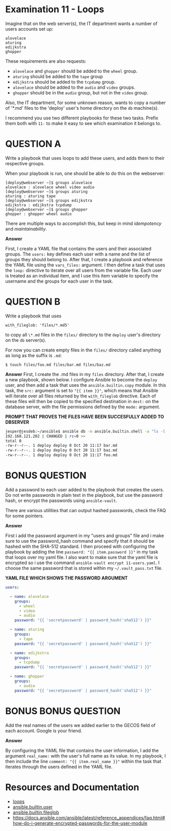 # Examination 11 - Loops

Imagine that on the web server(s), the IT department wants a number of users accounts set up:

    alovelace
    aturing
    edijkstra
    ghopper

These requirements are also requests:

* `alovelace` and `ghopper` should be added to the `wheel` group.
* `aturing` should be added to the `tape` group
* `edijkstra` should be added to the `tcpdump` group.
* `alovelace` should be added to the `audio` and `video` groups.
* `ghopper` should be in the `audio` group, but not in the `video` group.

Also, the IT department, for some unknown reason, wants to copy a number of '\*.md' files
to the 'deploy' user's home directory on the `db` machine(s).

I recommend you use two different playbooks for these two tasks. Prefix them both with `11-` to
make it easy to see which examination it belongs to.

# QUESTION A

Write a playbook that uses loops to add these users, and adds them to their respective groups.

When your playbook is run, one should be able to do this on the webserver:

    [deploy@webserver ~]$ groups alovelace
    alovelace : alovelace wheel video audio
    [deploy@webserver ~]$ groups aturing
    aturing : aturing tape
    [deploy@webserver ~]$ groups edijkstra
    edijkstra : edijkstra tcpdump
    [deploy@webserver ~]$ groups ghopper
    ghopper : ghopper wheel audio

There are multiple ways to accomplish this, but keep in mind _idempotency_ and _maintainability_.

**Answer**

First, I create a YAML file that contains the users and their associated groups. The `users:` key defines each user with a name and the list of groups they should belong to. After that, I create a playbook and reference the YAML file using the `vars_files:` argument. I then define a task that uses the `loop:` directive to iterate over all users from the variable file. Each user is treated as an individual item, and I use this item variable to specify the username and the groups for each user in the task.


# QUESTION B

Write a playbook that uses

    with_fileglob: 'files/*.md5'

to copy all `\*.md` files in the `files/` directory to the `deploy` user's directory on the `db` server(s).

For now you can create empty files in the `files/` directory called anything as long as the suffix is `.md`:

    $ touch files/foo.md files/bar.md files/baz.md


**Answer**
First, I create the .md files in my `files` directory. After that, I create a new playbook, shown below. I configure Ansible to become the `deploy` user, and then add a task that uses the `ansible.builtin.copy` module. In this task, the `src:` argument is set to `"{{ item }}"`, which means that Ansible will iterate over all files returned by the `with_fileglob` directive. Each of these files will then be copied to the specified destination in `dest:` on the database server, with the file permissions defined by the `mode:` argument.


**PROMPT THAT PROVES THE FILES HAVE BEEN SUCCESFULLY ADDED TO DBSERVER**
```bash
jesper@jesdeb:~/ansible$ ansible db -m ansible.builtin.shell -a "ls -l /home/deploy"
192.168.121.202 | CHANGED | rc=0 >>
total 0
-rw-r--r--. 1 deploy deploy 0 Oct 20 11:17 bar.md
-rw-r--r--. 1 deploy deploy 0 Oct 20 11:17 baz.md
-rw-r--r--. 1 deploy deploy 0 Oct 20 11:17 foo.md
```

# BONUS QUESTION

Add a password to each user added to the playbook that creates the users. Do not write passwords in plain
text in the playbook, but use the password hash, or encrypt the passwords using `ansible-vault`.

There are various utilities that can output hashed passwords, check the FAQ for some pointers.


**Answer**

First i add the password argument in my "users and groups" file and i make sure to use the password_hash command and specify that it should be hashed with the SHA-512 standard. I then proceed with configuring the playbook by adding the line `password: "{{ item.password }}"` in my task that loops over my yaml file. I also want to make sure that the yaml file is encrypted so i use the command `ansible-vault encrypt 11-users.yaml`. I choose the same password that is stored within my `~/.vault_pass.txt` file. 

**YAML FILE WHICH SHOWS THE PASSWORD ARGUMENT**
```yaml
users:

  - name: alovelace
    groups:
      - wheel
      - video
      - audio
    password: "{{ 'secretpassword' | password_hash('sha512') }}"

  - name: aturing
    groups:
      - tape
    password: "{{ 'secretpassword' | password_hash('sha512') }}"

  - name: edijkstra
    groups:
      - tcpdump
    password: "{{ 'secretpassword' | password_hash('sha512') }}"

  - name: ghopper
    groups:
      - audio
    password: "{{ 'secretpassword' | password_hash('sha512') }}"
```

# BONUS BONUS QUESTION

Add the real names of the users we added earlier to the GECOS field of each account. Google is your friend.

**Answer**

By configuring the YAML file that contains the user information, I add the argument `real_name:` with the user's full name as its value. In my playbook, I then include the line `comment: "{{ item.real_name }}"` within the task that iterates through the users defined in the YAML file.  

# Resources and Documentation

* [loops](https://docs.ansible.com/ansible/latest/playbook_guide/playbooks_loops.html)
* [ansible.builtin.user](https://docs.ansible.com/ansible/latest/collections/ansible/builtin/user_module.html)
* [ansible.builtin.fileglob](https://docs.ansible.com/ansible/latest/collections/ansible/builtin/fileglob_lookup.html)
* https://docs.ansible.com/ansible/latest/reference_appendices/faq.html#how-do-i-generate-encrypted-passwords-for-the-user-module

